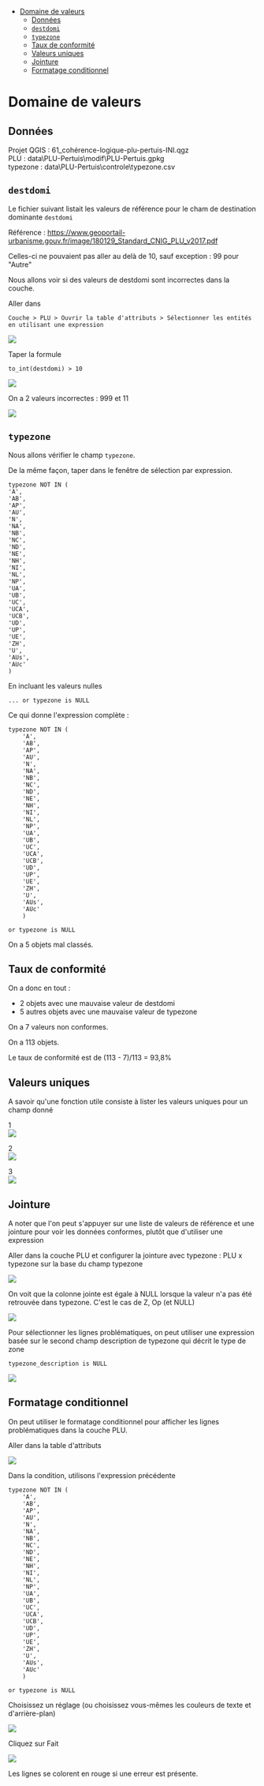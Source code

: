 <!-- TOC start (generated with https://github.com/derlin/bitdowntoc) -->

- [Domaine de valeurs](#domaine-de-valeurs)
   * [Données](#données)
   * [`destdomi`](#destdomi)
   * [`typezone`](#typezone)
   * [Taux de conformité](#taux-de-conformité)
   * [Valeurs uniques](#valeurs-uniques)
   * [Jointure](#jointure)
   * [Formatage conditionnel](#formatage-conditionnel)

<!-- TOC end -->

<!-- TOC --><a name="domaine-de-valeurs"></a>
# Domaine de valeurs

<!-- TOC --><a name="données"></a>
## Données
Projet QGIS : 61_cohérence-logique-plu-pertuis-INI.qgz  
PLU : data\PLU-Pertuis\modif\PLU-Pertuis.gpkg  
typezone : data\PLU-Pertuis\controle\typezone.csv

<!-- TOC --><a name="destdomi"></a>
## `destdomi`
Le fichier suivant listait les valeurs de référence pour le cham de destination dominante `destdomi`

Référence : https://www.geoportail-urbanisme.gouv.fr/image/180129_Standard_CNIG_PLU_v2017.pdf

Celles-ci ne pouvaient pas aller au delà de 10, sauf exception : 99 pour "Autre"

Nous allons voir si des valeurs de destdomi sont incorrectes dans la couche.

Aller dans

	Couche > PLU > Ouvrir la table d'attributs > Sélectionner les entités en utilisant une expression

![](images/2.png)

Taper la formule

	to_int(destdomi) > 10

![](images/1.png)

On a 2 valeurs incorrectes : 999 et 11

![](images/3.png)

<!-- TOC --><a name="typezone"></a>
## `typezone`
Nous allons vérifier le champ `typezone`.

De la même façon, taper dans le fenêtre de sélection par expression.

	typezone NOT IN (
	'A',
	'AB',
	'AP',
	'AU',
	'N',
	'NA',
	'NB',
	'NC',
	'ND',
	'NE',
	'NH',
	'NI',
	'NL',
	'NP',
	'UA',
	'UB',
	'UC',
	'UCA',
	'UCB',
	'UD',
	'UP',
	'UE',
	'ZH',
	'U',
	'AUs',
	'AUc'
	)

En incluant les valeurs nulles

	... or typezone is NULL

Ce qui donne l'expression complète :

	typezone NOT IN (
		'A',
		'AB',
		'AP',
		'AU',
		'N',
		'NA',
		'NB',
		'NC',
		'ND',
		'NE',
		'NH',
		'NI',
		'NL',
		'NP',
		'UA',
		'UB',
		'UC',
		'UCA',
		'UCB',
		'UD',
		'UP',
		'UE',
		'ZH',
		'U',
		'AUs',
		'AUc'
		)
	
	or typezone is NULL

On a 5 objets mal classés.

<!-- TOC --><a name="taux-de-conformité"></a>
## Taux de conformité
On a donc en tout :

- 2 objets avec une mauvaise valeur de destdomi
- 5 autres objets avec une mauvaise valeur de typezone

On a 7 valeurs non conformes.

On a 113 objets.

Le taux de conformité est de (113 - 7)/113 = 93,8%

<!-- TOC --><a name="valeurs-uniques"></a>
## Valeurs uniques
A savoir qu'une fonction utile consiste à lister les valeurs uniques pour un champ donné

1  
![](images/5.png)

2  
![](images/6.png)

3  
![](images/7.png)

<!-- TOC --><a name="jointure"></a>
## Jointure
A noter que l'on peut s'appuyer sur une liste de valeurs de référence et une jointure pour voir les données conformes, plutôt que d'utiliser une expression

Aller dans la couche PLU et configurer la jointure avec typezone : PLU x typezone sur la base du champ typezone

![](images/8.png)

On voit que la colonne jointe est égale à NULL lorsque la valeur n'a pas été retrouvée dans typezone. C'est le cas de Z, Op (et NULL)

![](images/9.png)

Pour sélectionner les lignes problématiques, on peut utiliser une expression basée sur le second champ description de typezone qui décrit le type de zone

	typezone_description is NULL

![](images/10.png)

<!-- TOC --><a name="formatage-conditionnel"></a>
## Formatage conditionnel
On peut utiliser le formatage conditionnel pour afficher les lignes problématiques dans la couche PLU.

Aller dans la table d'attributs

![](images/11.png)

Dans la condition, utilisons l'expression précédente

	typezone NOT IN (
		'A',
		'AB',
		'AP',
		'AU',
		'N',
		'NA',
		'NB',
		'NC',
		'ND',
		'NE',
		'NH',
		'NI',
		'NL',
		'NP',
		'UA',
		'UB',
		'UC',
		'UCA',
		'UCB',
		'UD',
		'UP',
		'UE',
		'ZH',
		'U',
		'AUs',
		'AUc'
		)
	
	or typezone is NULL

Choisissez un réglage (ou choisissez vous-mêmes les couleurs de texte et d'arrière-plan)

![](images/12.png)

Cliquez sur Fait

![](images/13.png)

Les lignes se colorent en rouge si une erreur est présente.
